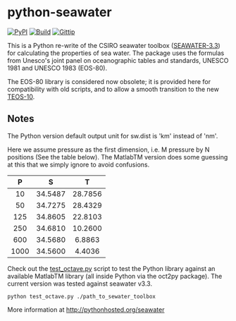 # python-seawater

[![PyPI](https://badge.fury.io/py/seawater.png)](http://badge.fury.io/py/seawater)
[![Build](https://api.travis-ci.org/ocefpaf/python-seawater.png?branch=master)](https://travis-ci.org/ocefpaf/python-seawater)
[![Gittip](http://bottlepy.org/docs/dev/_static/Gittip.png)](https://www.gittip.com/ocefpaf/)



This is a Python re-write of the CSIRO seawater toolbox
([SEAWATER-3.3](http://www.cmar.csiro.au/datacentre/ext_docs/seawater.htm))
for calculating the properties of sea water.  The package uses the formulas
from Unesco's joint panel on oceanographic tables and standards, UNESCO 1981
and UNESCO 1983 (EOS-80).

The EOS-80 library is considered now obsolete;  it is provided here for
compatibility with old scripts, and to allow a smooth transition to the new
[TEOS-10](http://www.teos-10.org/).

## Notes

The Python version default output unit for sw.dist is 'km' instead of  'nm'.

Here we assume pressure as the first dimension, i.e. M pressure by N
positions (See the table below).  The MatlabTM version does some guessing at
this that we simply ignore to avoid confusions.

| **P**  | **S**     | **T**     |
|:------:|:---------:|:---------:|
| 10     | 34.5487   | 28.7856   |
| 50     | 34.7275   | 28.4329   |
| 125    | 34.8605   | 22.8103   |
| 250    | 34.6810   | 10.2600   |
| 600    | 34.5680   | 6.8863    |
| 1000   | 34.5600   | 4.4036    |


Check out the [test_octave.py](https://github.com/ocefpaf/python-seawater/blob/master/test/test_octave.py)
script to test the Python library against an available MatlabTM library (all
inside Python via the oct2py package).  The current version was tested against
seawater v3.3.

~~~~~~~~~~~~~~~~~~~~~~~~~~~~~~~~~~~~~~~~~~~~~~~~~~~~~~~~~~~~~~~~~~~~~~~ {.bash}
python test_octave.py ./path_to_sewater_toolbox
~~~~~~~~~~~~~~~~~~~~~~~~~~~~~~~~~~~~~~~~~~~~~~~~~~~~~~~~~~~~~~~~~~~~~~~

More information at http://pythonhosted.org/seawater
